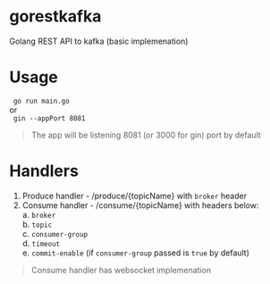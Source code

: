 # gorestkafka
Golang REST API to kafka (basic implemenation)


# Usage

<code> go run main.go </code>
<br> or <br>
<code> gin --appPort 8081 </code>
> The app will be listening 8081 (or 3000 for gin) port by default

# Handlers

1. Produce handler - /produce/{topicName} with `broker` header
2. Consume handler - /consume/{topicName} with headers below: <br>
    a. `broker` <br>
    b. `topic` <br>
    c. `consumer-group` <br>
    d. `timeout` <br>
    e. `commit-enable` (if `consumer-group` passed is `true` by default) <br>

> Consume handler has websocket implemenation